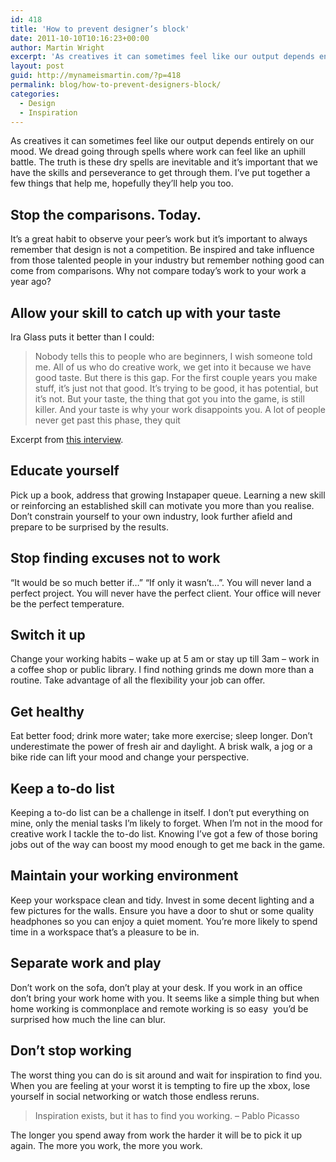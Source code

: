 ```yaml
---
id: 418
title: 'How to prevent designer’s block'
date: 2011-10-10T10:16:23+00:00
author: Martin Wright
excerpt: 'As creatives it can sometimes feel like our output depends entirely on our mood. We dread going through spells where work can feel like an uphill battle. The truth is these dry spells are inevitable and it’s important that we have the skills and perseverance to get through them. '
layout: post
guid: http://mynameismartin.com/?p=418
permalink: blog/how-to-prevent-designers-block/
categories:
  - Design
  - Inspiration
---
```

As creatives it can sometimes feel like our output depends entirely on our mood. We dread going through spells where work can feel like an uphill battle. The truth is these dry spells are inevitable and it’s important that we have the skills and perseverance to get through them. I’ve put together a few things that help me, hopefully they’ll help you too.

## Stop the comparisons. Today.

It’s a great habit to observe your peer’s work but it’s important to always remember that design is not a competition. Be inspired and take influence from those talented people in your industry but remember nothing good can come from comparisons. Why not compare today’s work to your work a year ago?

## Allow your skill to catch up with your taste

Ira Glass puts it better than I could:

> Nobody tells this to people who are beginners, I wish someone told me. All of us who do creative work, we get into it because we have good taste. But there is this gap. For the first couple years you make stuff, it&#8217;s just not that good. It&#8217;s trying to be good, it has potential, but it&#8217;s not. But your taste, the thing that got you into the game, is still killer. And your taste is why your work disappoints you. A lot of people never get past this phase, they quit

Excerpt from [this interview](http://www.youtube.com/watch?v=BI23U7U2aUY&feature=player_embedded).

## Educate yourself

Pick up a book, address that growing Instapaper queue. Learning a new skill or reinforcing an established skill can motivate you more than you realise. Don’t constrain yourself to your own industry, look further afield and prepare to be surprised by the results.

## Stop finding excuses not to work

“It would be so much better if&#8230;” “If only it wasn’t&#8230;”. You will never land a perfect project. You will never have the perfect client. Your office will never be the perfect temperature.

## Switch it up

Change your working habits &#8211; wake up at 5 am or stay up till 3am &#8211; work in a coffee shop or public library. I find nothing grinds me down more than a routine. Take advantage of all the flexibility your job can offer.

## Get healthy

Eat better food; drink more water; take more exercise; sleep longer. Don’t underestimate the power of fresh air and daylight. A brisk walk, a jog or a bike ride can lift your mood and change your perspective.

## Keep a to-do list

Keeping a to-do list can be a challenge in itself. I don’t put everything on mine, only the menial tasks I’m likely to forget. When I’m not in the mood for creative work I tackle the to-do list. Knowing I’ve got a few of those boring jobs out of the way can boost my mood enough to get me back in the game.

## Maintain your working environment

Keep your workspace clean and tidy. Invest in some decent lighting and a few pictures for the walls. Ensure you have a door to shut or some quality headphones so you can enjoy a quiet moment. You’re more likely to spend time in a workspace that’s a pleasure to be in.

## Separate work and play

Don’t work on the sofa, don’t play at your desk. If you work in an office don’t bring your work home with you. It seems like a simple thing but when home working is commonplace and remote working is so easy  you’d be surprised how much the line can blur.

## Don’t stop working

The worst thing you can do is sit around and wait for inspiration to find you. When you are feeling at your worst it is tempting to fire up the xbox, lose yourself in social networking or watch those endless reruns.

> Inspiration exists, but it has to find you working. – Pablo Picasso

The longer you spend away from work the harder it will be to pick it up again. The more you work, the more you work.